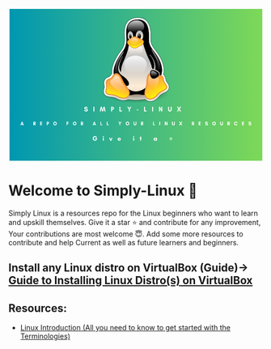 <p align="center">
    <img  width="500" height="300" src="images/SIMPLY-LINUX.png" alt="Simply-Linux logo">
</p>


# Welcome to Simply-Linux 👾 
<p align="center">

</p>
Simply Linux is a resources repo for the Linux beginners who want to learn and upskill themselves. Give it a star ⭐ and contribute for any improvement, Your contributions are most welcome 😇. Add some more resources to contribute and help Current as well as future learners and beginners. 

## Install any Linux distro on VirtualBox (Guide)-> [Guide to Installing Linux Distro(s) on VirtualBox](https://github.com/Satyxm/Simply-Linux/blob/main/Installation%20Guide%20On%20VirtualBox.md#installing-linux-distros-onto-virtualbox)


## Resources:
- [Linux Introduction (All you need to know to get started with the Terminologies)](https://satyams.hashnode.dev/linux-prelude-and-some-basic-terminologies) 
